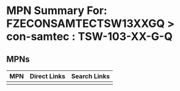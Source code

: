 



# MPN Summary For: FZECONSAMTECTSW13XXGQ > con-samtec : TSW-103-XX-G-Q

## MPNs
  

|MPN|Direct Links|Search Links|
| :--- | :--- | :--- |
||||
